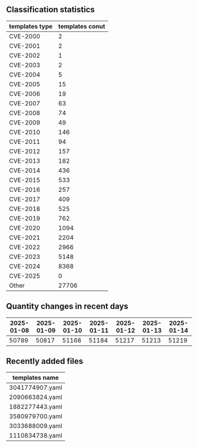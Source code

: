 ## Classification statistics
| templates type | templates conut | 
| --- | --- |
| CVE-2000 | 2 |
| CVE-2001 | 2 |
| CVE-2002 | 1 |
| CVE-2003 | 2 |
| CVE-2004 | 5 |
| CVE-2005 | 15 |
| CVE-2006 | 19 |
| CVE-2007 | 63 |
| CVE-2008 | 74 |
| CVE-2009 | 49 |
| CVE-2010 | 146 |
| CVE-2011 | 94 |
| CVE-2012 | 157 |
| CVE-2013 | 182 |
| CVE-2014 | 436 |
| CVE-2015 | 533 |
| CVE-2016 | 257 |
| CVE-2017 | 409 |
| CVE-2018 | 525 |
| CVE-2019 | 762 |
| CVE-2020 | 1094 |
| CVE-2021 | 2204 |
| CVE-2022 | 2966 |
| CVE-2023 | 5148 |
| CVE-2024 | 8368 |
| CVE-2025 | 0 |
| Other | 27706 |
## Quantity changes in recent days
|2025-01-08 | 2025-01-09 | 2025-01-10 | 2025-01-11 | 2025-01-12 | 2025-01-13 | 2025-01-14|
|--- | ------ | ------ | ------ | ------ | ------ | ---|
|50789 | 50817 | 51168 | 51184 | 51217 | 51213 | 51219|
## Recently added files
| templates name | 
| --- |
| 3041774907.yaml |
| 2090663824.yaml |
| 1882277443.yaml |
| 3580979700.yaml |
| 3033688009.yaml |
| 1110834738.yaml |
